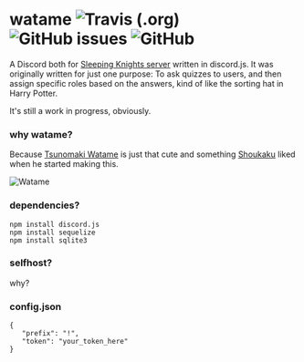 
# watame ![Travis (.org)](https://img.shields.io/travis/raphilia/watame) ![GitHub issues](https://img.shields.io/github/issues/raphilia/watame) ![GitHub](https://img.shields.io/github/license/raphilia/watame)
 A Discord both for [Sleeping Knights server](https://sleepingknights.xyz/) written in discord.js. It was originally written for just one purpose: To ask quizzes to users, and then assign specific roles based on the answers, kind of like the sorting hat in Harry Potter.
 
 It's still a work in progress, obviously.

 ### why watame?
 Because [Tsunomaki Watame](https://www.youtube.com/channel/UCqm3BQLlJfvkTsX_hvm0UmA) is just that cute and something [Shoukaku](https://github.com/Raphilia) liked when he started making this.

 ![Watame](https://cdn.discordapp.com/avatars/617592844978487316/a48d3399dc21e63f50a027cd163dfd08.webp)

 ### dependencies?
 `npm install discord.js`  
 `npm install sequelize`  
 `npm install sqlite3`

 ### selfhost?
 why?

 ### config.json
 ```
{
	"prefix": "!",
	"token": "your_token_here"
}
 ```
